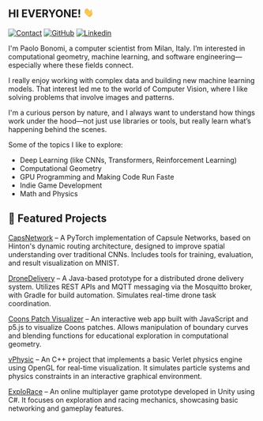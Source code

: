## HI EVERYONE! <img src="https://raw.githubusercontent.com/ABSphreak/ABSphreak/master/gifs/Hi.gif" height="20px">

[![Contact](https://img.shields.io/badge/Contact-eMail-success)](mailto:paolo.bonomi@studenti.unimi.it)
[![GitHub](https://img.shields.io/badge/Support%20at-GitHub-blueviolet)](https://github.com/bonomip) [![Linkedin](https://img.shields.io/badge/My%20profile-Linkedin-blue)](https://www.linkedin.com/in/pbonomi/) 
 
I'm Paolo Bonomi, a computer scientist from Milan, Italy. I’m interested in computational geometry, machine learning, and software engineering—especially where these fields connect.

I really enjoy working with complex data and building new machine learning models. That interest led me to the world of Computer Vision, where I like solving problems that involve images and patterns.

I'm a curious person by nature, and I always want to understand how things work under the hood—not just use libraries or tools, but really learn what’s happening behind the scenes.

Some of the topics I like to explore:
- Deep Learning (like CNNs, Transformers, Reinforcement Learning)
- Computational Geometry
- GPU Programming and Making Code Run Faste
- Indie Game Development
- Math and Physics

## 🚀 Featured Projects

[CapsNetwork](https://github.com/bonomip/CapsNetwork) – A PyTorch implementation of Capsule Networks, based on Hinton's dynamic routing architecture, designed to improve spatial understanding over traditional CNNs. Includes tools for training, evaluation, and result visualization on MNIST.

[DroneDelivery](https://github.com/bonomip/DroneDelivery) – A Java-based prototype for a distributed drone delivery system. Utilizes REST APIs and MQTT messaging via the Mosquitto broker, with Gradle for build automation. Simulates real-time drone task coordination.

[Coons Patch Visualizer](https://github.com/bonomip/coons-patch) – An interactive web app built with JavaScript and p5.js to visualize Coons patches. Allows manipulation of boundary curves and blending functions for educational exploration in computational geometry.

[vPhysic](https://github.com/bonomip/vPhysics) – An C++ project that implements a basic Verlet physics engine using OpenGL for real-time visualization. It simulates particle systems and physics constraints in an interactive graphical environment.

[ExploRace](https://github.com/bonomip/Explorace) – An online multiplayer game prototype developed in Unity using C#. It focuses on exploration and racing mechanics, showcasing basic networking and gameplay features.



